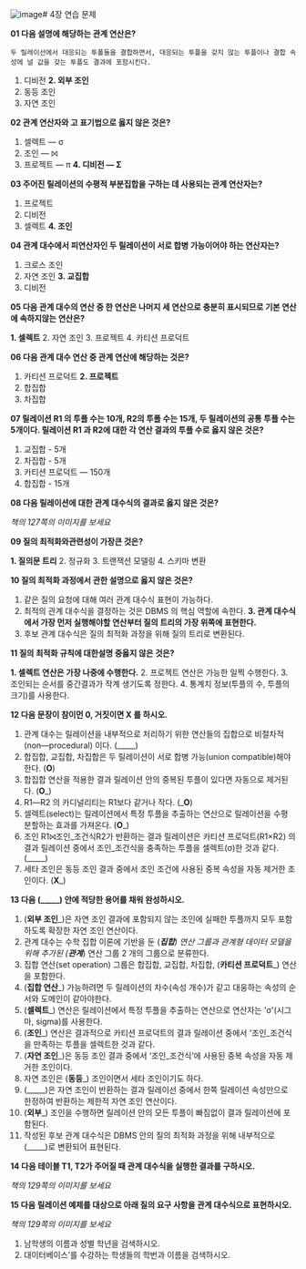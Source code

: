 ![image](https://github.com/user-attachments/assets/95f01f00-e454-451d-b68a-e71e103a5f31)# 4장 연습 문제

**01 다음 설명에 해당하는 관계 연산은?**

`두 릴레이선에서 대응되는 투폴둘을 결합하면서, 대응되는 투플을 갖지 않는 투플이나 결합 속성에 널 값을 갖는 투플도 결과에 포함시킨다.`

1. 디비전
**2. 외부 조인**
3. 동등 조인
4. 자연 조인

**02 관계 연산자와 고 표기법으로 옳지 않은 것은?**

1. 셀렉트 — σ
2. 조인 — ⨝
3. 프로젝트 ― π
**4. 디비전 — Σ**

**03 주어진 릴레이션의 수평적 부분집합을 구하는 데 사용되는 관계 연산자는?**

1. 프로젝트
2. 디비전
3. 셀렉트
**4. 조인**

**04 관계 대수에서 피연산자인 두 릴레이션이 서로 합병 가능이어야 하는 연산자는?**

1. 크로스 조인
2. 자연 조인
**3. 교집합**
4. 디비전

**05 다음 관계 대수의 연산 중 한 연산은 나머지 세 연산으로 충분히 표시되므로 기본 연산에 속하지않는 연산은?**

**1. 셀렉트**
2. 자연 조인
3. 프로젝트
4. 카티션 프로덕트

**06 다음 관계 대수 연산 중 관계 연산에 해당하는 것은?**

1. 카티션 프로덕트
**2. 프로젝트**
3. 합집합
4. 차집합

**07 릴레이션 R1 의 투플 수는 10개, R2의 투폴 수는 15개, 두 릴레이션의 공통 투플 수는 5개이다. 릴레이션 R1 과 R2에 대한 각 연산 결과의 투플 수로 옳지 않은 것은?**

1. 교집합 - 5개
2. 차집합 - 5개
3. 카티션 프로덕트 — 150개
4. 합집합 - 15개

**08 다음 릴레이션에 대한 관계 대수식의 결과로 옳지 않은 것은?**

_책의 127쪽의 이미지를 보세요_

**09 질의 최적화와관련성이 가장큰 것은?**

**1. 질의문 트리**
2. 정규화
3. 트랜잭션 모델링
4. 스키마 변환

**10 질의 최적화 과정에서 관한 설명으로 옳지 않은 것은?**

1. 같은 질의 요청에 대해 여러 관계 대수식 표현이 가능하다.
2. 최적의 관계 대수식을 결정하는 것은 DBMS 의 핵심 역할에 속한다.
**3. 관계 대수식에서 가장 먼저 실행해야할 연산부터 질의 트리의 가장 위쪽에 표현한다.**
4. 후보 관계 대수식은 질의 최적화 과정을 위해 질의 트리로 변환된다.

**11 질의 최적화 규칙에 대한설명 중옳지 않은 것은?**

**1. 셀렉트 연산은 가장 나중에 수행한다.**
2. 프로젝트 연산은 가능한 일찍 수행한다.
3. 조인되는 순서를 중간결과가 작계 생기도록 정한다.
4. 통계치 정보(투플의 수, 투플의 크기)를 사용한다.

**12 다음 문장이 참이먼 0, 거짓이면 X 를 하시오.**

1. 관계 대수는 릴레이션을 내부적으로 처리하기 위한 연산들의 집합으로 비절차적 (non―procedural) 이다. (_____)
2. 합집합, 교집합, 차집합은 두 릴레이션이 서로 합병 가능(union compatible)해야 한다. (__O__)
3. 합집합 연산을 적용한 결과 릴레이션 안의 중복된 투플이 있다면 자동으로 제거된다. (__O___)
4. R1―R2 의 카디널리티는 R1보다 같거나 작다. (___O__)
5. 셀렉트(select)는 릴레이션에서 특정 투플을 추출하는 연산으로 릴레이션을 수평 분할하는 효과를 가져온다. (__O___)
6. 조인 R1⨝조인_조건식R2가 반환하는 결과 릴레이션은 카티션 프로덕트(R1×R2) 의 결과 릴레이션 중에서 조인_조건식을 충족하는 투플을 셀렉트(σ)한 것과 같다. (_____)
7. 세타 조인은 동등 조인 결과 중에서 조인 조건에 사용된 중복 속성을 자동 제거한 조인이다. (__X___)

**13 다음 (_____) 안에 적당한 용어를 채워 완성하시오.**

1. (__외부 조인___)은 자연 조인 결과에 포함되지 않는 조인에 실패한 투플까지 모두 포함하도록 확장한 자연 조인 연산이다.
2. 관계 대수는 수학 집합 이론에 기반을 둔 (___집합__) 연산 그룹과 관계형 데이터 모델을 위해 추가된 (__관계___) 연산 그룹 2 개의 그룹으로 분류한다.
3. 집합 연산(set operation) 그룹은 합집합, 교집합, 차집합, (__카티션 프로덕트___) 연산을 포함한다.
4. (__집합 연산___) 가능하려면 두 릴레이션의 차수(속성 개수)가 같고 대웅하는 속성의 순서와 도메인이 같아야한다.
5. (__셀렉트___) 연산은 릴레이션에서 특정 투플을 추출하는 연산으로 연산자는 'σ'(시그마, sigma)를 사용한다.
6. (__조인___) 연산은 결과적으로 카티션 프로덕트의 결과 릴레이션 중에서 '조인_조건식을 만족하는 투플을 셀렉트한 것과 같다.
7. (__자연 조인___)은 동등 조인 결과 중에서 ‘조인_조건식’에 사용된 중복 속성을 자동 제거한 조인이다.
8. 자연 조인은 (__동등___) 조인이면서 세타 조인이기도 하다.
9. (_____)은 자연 조인이 반환하는 결과 릴레이선 중에서 한쪽 릴레이션 속성만으로 한정하여 반환하는 제한적 자연 조인 연산이다.
10. (__외부___) 조인을 수행하면 릴레이션 안의 모든 투플이 빠짐없이 결과 릴레이션에 포함된다.
11. 작성된 후보 관계 대수식은 DBMS 안의 질의 최적화 과정을 위해 내부적으로 (_____)로 변환되어 표현된다.

**14 다음 테이블 T1, T2가 주어질 때 관계 대수식을 실행한 결과를 구하시오.**

_책의 129쪽의 이미지를 보세요_

**15 다음 릴레이션 예제를 대상으로 아래 질의 요구 사항을 관계 대수식으로 표현하시오.**

_책의 129쪽의 이미지를 보세요_

1. 남학생의 이름과 성별 학년을 검색하시오.
2. 대이터베이스’를 수강하는 학생들의 학번과 이름을 검색하시오.
